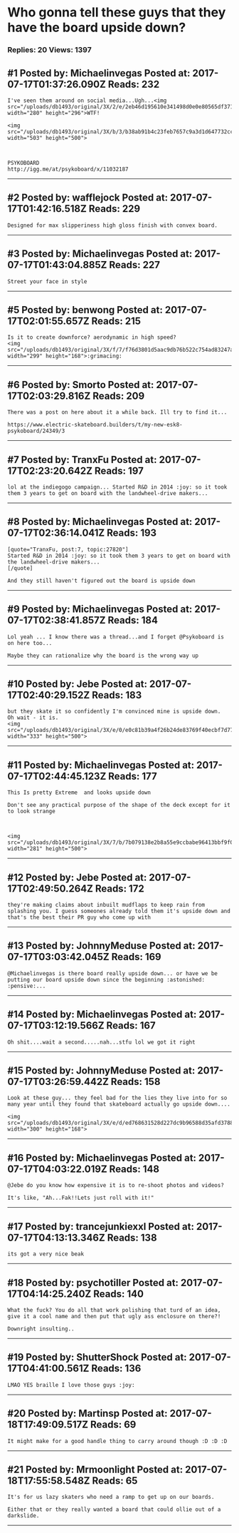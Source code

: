 # Who gonna tell these guys that they have the board upside down?

### Replies: 20 Views: 1397

## \#1 Posted by: Michaelinvegas Posted at: 2017-07-17T01:37:26.090Z Reads: 232

```
I've seen them around on social media...Ugh...<img src="/uploads/db1493/original/3X/2/e/2eb46d195610e341498d0e0e80565df37168982b.GIF" width="280" height="296">WTF!

<img src="/uploads/db1493/original/3X/b/3/b38ab91b4c23feb7657c9a3d1d647732cc551d24.jpg" width="503" height="500">



PSYKOBOARD 
http://igg.me/at/psykoboard/x/11032187
```

---
## \#2 Posted by: wafflejock Posted at: 2017-07-17T01:42:16.518Z Reads: 229

```
Designed for max slipperiness high gloss finish with convex board.
```

---
## \#3 Posted by: Michaelinvegas Posted at: 2017-07-17T01:43:04.885Z Reads: 227

```
Street your face in style
```

---
## \#5 Posted by: benwong Posted at: 2017-07-17T02:01:55.657Z Reads: 215

```
Is it to create downforce? aerodynamic in high speed? 
<img src="/uploads/db1493/original/3X/f/7/f76d3801d5aac9db76b522c754ad83247a821c42.jpg" width="299" height="168">:grimacing:
```

---
## \#6 Posted by: Smorto Posted at: 2017-07-17T02:03:29.816Z Reads: 209

```
There was a post on here about it a while back. Ill try to find it...

https://www.electric-skateboard.builders/t/my-new-esk8-psykoboard/24349/3
```

---
## \#7 Posted by: TranxFu Posted at: 2017-07-17T02:23:20.642Z Reads: 197

```
lol at the indiegogo campaign... Started R&D in 2014 :joy: so it took them 3 years to get on board with the landwheel-drive makers...
```

---
## \#8 Posted by: Michaelinvegas Posted at: 2017-07-17T02:36:14.041Z Reads: 193

```
[quote="TranxFu, post:7, topic:27820"]
Started R&D in 2014 :joy: so it took them 3 years to get on board with the landwheel-drive makers...
[/quote]

And they still haven't figured out the board is upside down
```

---
## \#9 Posted by: Michaelinvegas Posted at: 2017-07-17T02:38:41.857Z Reads: 184

```
Lol yeah ... I know there was a thread...and I forget @Psykoboard is on here too...

Maybe they can rationalize why the board is the wrong way up
```

---
## \#10 Posted by: Jebe Posted at: 2017-07-17T02:40:29.152Z Reads: 183

```
but they skate it so confidently I'm convinced mine is upside down.
Oh wait - it is.
<img src="/uploads/db1493/original/3X/e/0/e0c81b39a4f26b24de83769f40ecbf7d77db2fb9.jpg" width="333" height="500">
```

---
## \#11 Posted by: Michaelinvegas Posted at: 2017-07-17T02:44:45.123Z Reads: 177

```
This Is pretty Extreme  and looks upside down 

Don't see any practical purpose of the shape of the deck except for it to look strange 



<img src="/uploads/db1493/original/3X/7/b/7b079138e2b8a55e9ccbabe96413bbf9f05ebcef.jpg" width="281" height="500">
```

---
## \#12 Posted by: Jebe Posted at: 2017-07-17T02:49:50.264Z Reads: 172

```
they're making claims about inbuilt mudflaps to keep rain from splashing you. I guess someones already told them it's upside down and that's the best their PR guy who come up with
```

---
## \#13 Posted by: JohnnyMeduse Posted at: 2017-07-17T03:03:42.045Z Reads: 169

```
@Michaelinvegas is there board really upside down... or have we be putting our board upside down since the beginning :astonished: :pensive:...
```

---
## \#14 Posted by: Michaelinvegas Posted at: 2017-07-17T03:12:19.566Z Reads: 167

```
Oh shit....wait a second.....nah...stfu lol we got it right
```

---
## \#15 Posted by: JohnnyMeduse Posted at: 2017-07-17T03:26:59.442Z Reads: 158

```
Look at these guy... they feel bad for the lies they live into for so many year until they found that skateboard actually go upside down.... 

<img src="/uploads/db1493/original/3X/e/d/ed768631528d227dc9b96588d35afd3788d80305.jpg" width="300" height="168">
```

---
## \#16 Posted by: Michaelinvegas Posted at: 2017-07-17T04:03:22.019Z Reads: 148

```
@Jebe do you know how expensive it is to re-shoot photos and videos? 

It's like, "Ah...Fak!!Lets just roll with it!"
```

---
## \#17 Posted by: trancejunkiexxl Posted at: 2017-07-17T04:13:13.346Z Reads: 138

```
its got a very nice beak
```

---
## \#18 Posted by: psychotiller Posted at: 2017-07-17T04:14:25.240Z Reads: 140

```
What the fuck? You do all that work polishing that turd of an idea, give it a cool name and then put that ugly ass enclosure on there?!

Downright insulting..
```

---
## \#19 Posted by: ShutterShock Posted at: 2017-07-17T04:41:00.561Z Reads: 136

```
LMAO YES braille I love those guys :joy:
```

---
## \#20 Posted by: Martinsp Posted at: 2017-07-18T17:49:09.517Z Reads: 69

```
It might make for a good handle thing to carry around though :D :D :D
```

---
## \#21 Posted by: Mrmoonlight Posted at: 2017-07-18T17:55:58.548Z Reads: 65

```
It's for us lazy skaters who need a ramp to get up on our boards.

Either that or they really wanted a board that could ollie out of a darkslide.
```

---
